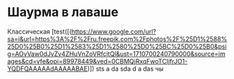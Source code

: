 # Шаурма в лаваше

Классическая
[test([(https://www.google.com/url?sa=i&url=https%3A%2F%2Fru.freepik.com%2Fphotos%2F%25D1%2588%25D0%25B0%25D1%2583%25D1%2580%25D0%25BC%25D0%25B0&psig=AOvVaw0dJvZv4ZHuVnZoVRfcjtQl&ust=1710700240790000&source=images&cd=vfe&opi=89978449&ved=0CBMQjRxqFwoTCIjfrJO1-YQDFQAAAAAdAAAAABAE)])
sts
a
da
sda
d
a
das
чы
